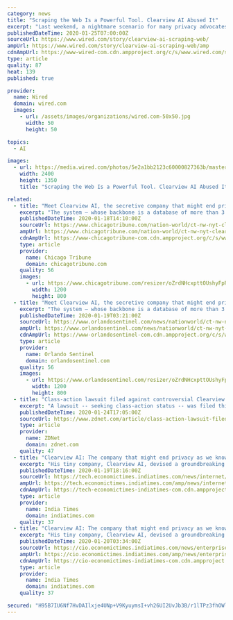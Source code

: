 ```yaml
---
category: news
title: "Scraping the Web Is a Powerful Tool. Clearview AI Abused It"
excerpt: "Last weekend, a nightmare scenario for many privacy advocates arrived. The New York Times revealed Clearview AI, a secretive surveillance company, was selling a facial recognition tool to law enforcement powered by “three billion images” culled from the open web. Cops have long had access to similar technology, but what makes Clearview ..."
publishedDateTime: 2020-01-25T07:00:00Z
sourceUrl: https://www.wired.com/story/clearview-ai-scraping-web/
ampUrl: https://www.wired.com/story/clearview-ai-scraping-web/amp
cdnAmpUrl: https://www-wired-com.cdn.ampproject.org/c/s/www.wired.com/story/clearview-ai-scraping-web/amp
type: article
quality: 87
heat: 139
published: true

provider:
  name: Wired
  domain: wired.com
  images:
    - url: /assets/images/organizations/wired.com-50x50.jpg
      width: 50
      height: 50

topics:
  - AI

images:
  - url: https://media.wired.com/photos/5e2a1bb2123c60000827363b/master/pass/ai-scraping-88622242.jpg
    width: 2400
    height: 1350
    title: "Scraping the Web Is a Powerful Tool. Clearview AI Abused It"

related:
  - title: "Meet Clearview AI, the secretive company that might end privacy as we know it"
    excerpt: "The system — whose backbone is a database of more than 3 billion images that Clearview claims to have scraped from Facebook ... research,” according to a document provided to Nehlen and later posted online. Ton-That said the company never actually offered such services. The company soon changed its name to Clearview AI and began marketing ..."
    publishedDateTime: 2020-01-18T14:10:00Z
    sourceUrl: https://www.chicagotribune.com/nation-world/ct-nw-nyt-clearview-facial-recognition-20200119-dkdqz7ypaveb3id42tpz7ymase-story.html
    ampUrl: https://www.chicagotribune.com/nation-world/ct-nw-nyt-clearview-facial-recognition-20200119-dkdqz7ypaveb3id42tpz7ymase-story.html?outputType=amp
    cdnAmpUrl: https://www-chicagotribune-com.cdn.ampproject.org/c/s/www.chicagotribune.com/nation-world/ct-nw-nyt-clearview-facial-recognition-20200119-dkdqz7ypaveb3id42tpz7ymase-story.html?outputType=amp
    type: article
    provider:
      name: Chicago Tribune
      domain: chicagotribune.com
    quality: 56
    images:
      - url: https://www.chicagotribune.com/resizer/oZrdNHcxpttOUshyFpRzZViOTZc=/1200x0/top/arc-anglerfish-arc2-prod-tronc.s3.amazonaws.com/public/6ZYRERIGSNBEVEWMOA6S7BMDIU.jpg
        width: 1200
        height: 800
  - title: "Meet Clearview AI, the secretive company that might end privacy as we know it"
    excerpt: "The system — whose backbone is a database of more than 3 billion images that Clearview claims to have scraped from Facebook ... research,” according to a document provided to Nehlen and later posted online. Ton-That said the company never actually offered such services. The company soon changed its name to Clearview AI and began marketing ..."
    publishedDateTime: 2020-01-19T03:21:00Z
    sourceUrl: https://www.orlandosentinel.com/news/nationworld/ct-nw-nyt-clearview-facial-recognition-20200119-dkdqz7ypaveb3id42tpz7ymase-story.html
    ampUrl: https://www.orlandosentinel.com/news/nationworld/ct-nw-nyt-clearview-facial-recognition-20200119-dkdqz7ypaveb3id42tpz7ymase-story.html?outputType=amp
    cdnAmpUrl: https://www-orlandosentinel-com.cdn.ampproject.org/c/s/www.orlandosentinel.com/news/nationworld/ct-nw-nyt-clearview-facial-recognition-20200119-dkdqz7ypaveb3id42tpz7ymase-story.html?outputType=amp
    type: article
    provider:
      name: Orlando Sentinel
      domain: orlandosentinel.com
    quality: 56
    images:
      - url: https://www.orlandosentinel.com/resizer/oZrdNHcxpttOUshyFpRzZViOTZc=/1200x0/top/arc-anglerfish-arc2-prod-tronc.s3.amazonaws.com/public/6ZYRERIGSNBEVEWMOA6S7BMDIU.jpg
        width: 1200
        height: 800
  - title: "Class-action lawsuit filed against controversial Clearview AI startup"
    excerpt: "A lawsuit -- seeking class-action status -- was filed this week in Illinois against Clearview AI, a New York-based startup that has scraped social media networks for people's photos and created one of the biggest facial recognition databases in the world. The secretive startup was exposed last week in an explosive New York Times report which ..."
    publishedDateTime: 2020-01-24T17:05:00Z
    sourceUrl: https://www.zdnet.com/article/class-action-lawsuit-filed-against-controversial-clearview-ai-startup/
    type: article
    provider:
      name: ZDNet
      domain: zdnet.com
    quality: 47
  - title: "Clearview AI: The company that might end privacy as we know it"
    excerpt: "His tiny company, Clearview AI, devised a groundbreaking facial recognition app. You take a picture of a person, upload it and get to see public photos of that person along with links to where those photos appeared. The system — whose backbone is a database of more than 3 billion images that Clearview claims to have scraped from Facebook ..."
    publishedDateTime: 2020-01-19T18:16:00Z
    sourceUrl: https://tech.economictimes.indiatimes.com/news/internet/clearview-ai-the-company-that-might-end-privacy-as-we-know-it/73394683
    ampUrl: https://tech.economictimes.indiatimes.com/amp/news/internet/clearview-ai-the-company-that-might-end-privacy-as-we-know-it/73394683
    cdnAmpUrl: https://tech-economictimes-indiatimes-com.cdn.ampproject.org/c/s/tech.economictimes.indiatimes.com/amp/news/internet/clearview-ai-the-company-that-might-end-privacy-as-we-know-it/73394683
    type: article
    provider:
      name: India Times
      domain: indiatimes.com
    quality: 37
  - title: "Clearview AI: The company that might end privacy as we know it"
    excerpt: "His tiny company, Clearview AI, devised a groundbreaking facial recognition app. You take a picture of a person, upload it and get to see public photos of that person along with links to where those photos appeared. The system — whose backbone is a database of more than 3 billion images that Clearview claims to have scraped from Facebook ..."
    publishedDateTime: 2020-01-20T03:34:00Z
    sourceUrl: https://cio.economictimes.indiatimes.com/news/enterprise-services-and-applications/clearview-ai-the-company-that-might-end-privacy-as-we-know-it/73412574
    ampUrl: https://cio.economictimes.indiatimes.com/amp/news/enterprise-services-and-applications/clearview-ai-the-company-that-might-end-privacy-as-we-know-it/73412574
    cdnAmpUrl: https://cio-economictimes-indiatimes-com.cdn.ampproject.org/c/s/cio.economictimes.indiatimes.com/amp/news/enterprise-services-and-applications/clearview-ai-the-company-that-might-end-privacy-as-we-know-it/73412574
    type: article
    provider:
      name: India Times
      domain: indiatimes.com
    quality: 37

secured: "H95B7IU6Nf7HvDAIlxje4UNp+V9KyuymsI+vh26UI2UvJb3B/r1lTPz3fhOWledCAbhdlvGKbnvDaR7LowBtc9FWZ0/XNOlUFwsxmsrM1iD1ZRacDFlAtIplWCvQIh+coBkaRkpD7MsiNG2WuUki0AWoEZaq1q6fsxZZtZPW9RxC+UsiTvNCHkSTtGvzd0tWu+zDgXwBxBlfEytxd3dacc1pMA6AbxIFeI46+VJj5/vglbG2BfVO07aYANI3yydJ4z/ybaplJjib8UhkR+uQ/wutrA3kZSZAhESN6jpofl7PGxglJmanpYokJYtCcYkwXXU8V4MPSOZWbTOcXen2YBn0bFlHb2OU/G5cnsSs9cW0qEttBBfACRRjD/A7FSiQoiR2087e1232U86bA2zDCq6AijRk6EgyKH5PfpIzD76cvVkGoCkhn4HGOAl+6Kuya63gW61zLxWiADM2Mh9ZBye99c8o+u5xyMyzXhZARqc=;1R8iyAfNA187RwMb9H4L1g=="
---
```



